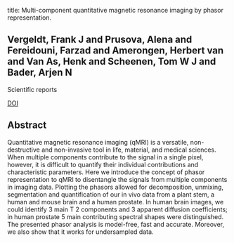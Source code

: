 title: Multi-component quantitative magnetic resonance imaging by phasor representation.

## Vergeldt, Frank J and Prusova, Alena and Fereidouni, Farzad and Amerongen, Herbert van and Van As, Henk and Scheenen, Tom W J and Bader, Arjen N
Scientific reports

<a href="https://doi.org/10.1038/s41598-017-00864-8">DOI</a>

## Abstract
Quantitative magnetic resonance imaging (qMRI) is a versatile, non-destructive and non-invasive tool in life, material, and medical sciences. When multiple components contribute to the signal in a single pixel, however, it is difficult to quantify their individual contributions and characteristic parameters. Here we introduce the concept of phasor representation to qMRI to disentangle the signals from multiple components in imaging data. Plotting the phasors allowed for decomposition, unmixing, segmentation and quantification of our in vivo data from a plant stem, a human and mouse brain and a human prostate. In human brain images, we could identify 3 main T 2 components and 3 apparent diffusion coefficients; in human prostate 5 main contributing spectral shapes were distinguished. The presented phasor analysis is model-free, fast and accurate. Moreover, we also show that it works for undersampled data.

